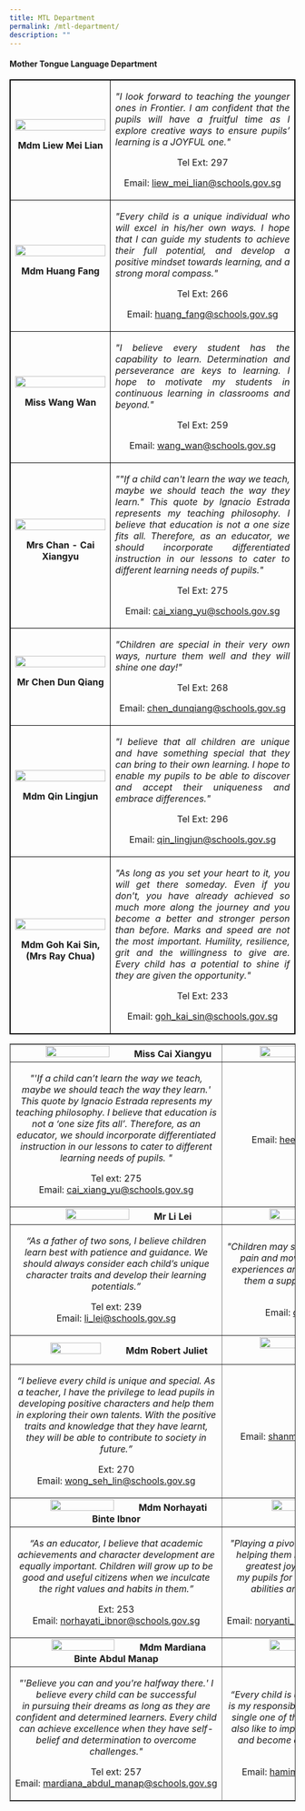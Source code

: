 ```yaml
---
title: MTL Department
permalink: /mtl-department/
description: ""
---
```

<h4><strong>Mother Tongue Language Department</strong></h4>
<table style="border-collapse: collapse; width: 100%; border:1px solid black;">
<tbody>
<tr>
<td style="width: 33.3333%; text-align: center; border:1px solid black;">
<img style="width:100%;" src="/images/mtl4.jpg">
<p><strong>Mdm Liew Mei Lian</strong></p>
</td>
<td style="width: 50%; text-align: justify; border:1px solid black;">
<p><em>"I look forward to teaching the younger ones in Frontier. I am confident that the pupils will have a fruitful time as I explore creative ways to ensure pupils&rsquo; learning is a JOYFUL one."</em></p>
<p style="width: 100%; text-align: center;">Tel Ext: 297</p>
<p style="width: 100%; text-align: center;">Email:&nbsp;<a href="mailto:liew_mei_lian@schools.gov.sg">liew_mei_lian@schools.gov.sg</a></p>
</td>
</tr>
<tr>
<td style="width: 33.3333%; text-align: center; border:1px solid black;">
<img style="width:100%;" src="/images/mtl2.jpg">
<p><strong>Mdm Huang Fang</strong></p>
</td>
<td style="width: 50%; text-align: justify; border:1px solid black;">
<p><em>"Every child is a unique individual who will excel in his/her own ways. I hope that I can guide my students to achieve their full potential, and develop a positive mindset towards learning, and a strong moral compass."</em></p>
<p style="width: 100%; text-align: center;">Tel Ext: 266</p>
<p style="width: 100%; text-align: center;">Email:&nbsp;<a href="mailto:huang_fang@schools.gov.sg">huang_fang@schools.gov.sg</a></p>
</td>
</tr>
<tr>
<td style="width: 33.3333%; text-align: center; border:1px solid black;">
<img style="width:100%;" src="/images/mtl8.jpg">
<p><strong>Miss Wang Wan</strong></p>
</td>
<td style="width: 50%; text-align: justify; border:1px solid black;">
<p><em>"I believe every student has the capability to learn. Determination and perseverance are keys to learning. I hope to motivate my students in continuous learning in classrooms and beyond."</em></p>
<p style="width: 100%; text-align: center;">Tel Ext: 259</p>
<p style="width: 100%; text-align: center;">Email:&nbsp;<a href="mailto:wang_wan@schools.gov.sg">wang_wan@schools.gov.sg</a></p>
</td>
</tr>
<tr>
<td style="width: 33.3333%; text-align: center; border:1px solid black;">
<img style="width:100%;" src="/images/mtl10.jpg">
<p><strong>Mrs Chan - Cai Xiangyu</strong></p>
</td>
<td style="width: 50%; text-align: justify; border:1px solid black;">
<p><em>""If a child can't learn the way we teach, maybe we should teach the way they learn." This quote by Ignacio Estrada represents my teaching philosophy. I believe that education is not a one size fits all. Therefore, as an educator, we should incorporate differentiated instruction in our lessons to cater to different learning needs of pupils."</em></p>
<p style="width: 100%; text-align: center;">Tel Ext: 275</p>
<p style="width: 100%; text-align: center;">Email:&nbsp;<a href="mailto:cai_xiang_yu@schools.gov.sg">cai_xiang_yu@schools.gov.sg</a></p>
</td>
</tr>
<tr>
<td style="width: 33.3333%; text-align: center; border:1px solid black;">
<img style="width:100%;" src="/images/mtl1.jpg">
<p><strong>Mr Chen Dun Qiang</strong></p>
</td>
<td style="width: 50%; text-align: justify; border:1px solid black;">
<p><em>"Children are special in their very own ways, nurture them well and they will shine one day!"</em></p>
<p style="width: 100%; text-align: center;">Tel Ext: 268</p>
<p style="width: 100%; text-align: center;">Email:&nbsp;<a href="mailto:chen_dunqiang@schools.gov.sg">chen_dunqiang@schools.gov.sg</a></p>
</td>
</tr>
<tr>
<td style="width: 33.3333%; text-align: center; border:1px solid black;">
<img style="width:100%;" src="/images/mtl6.jpg">
<p><strong>Mdm Qin Lingjun</strong></p>
</td>
<td style="width: 50%; text-align: justify; border:1px solid black;">
<p><em>"I believe that all children are unique and have something special that they can bring to their own learning. I hope to enable my pupils to be able to discover and accept their uniqueness and embrace differences."</em></p>
<p style="width: 100%; text-align: center;">Tel Ext: 296</p>
<p style="width: 100%; text-align: center;">Email:&nbsp;<a href="mailto:qin_lingjun@schools.gov.sg">qin_lingjun@schools.gov.sg</a></p>
</td>
</tr>
<tr>
<td style="width: 33.3333%; text-align: center; border:1px solid black;">
<img style="width:100%;" src="/images/mtl7.jpg">
<p><strong>Mdm Goh Kai Sin, (Mrs Ray Chua)</strong></p>
</td>
<td style="width: 50%; text-align: justify; border:1px solid black;">
<p><em>"As long as you set your heart to it, you will get there someday. Even if you don't, you have already achieved so much more along the journey and you become a better and stronger person than before. Marks and speed are not the most important. Humility, resilience, grit and the willingness to give are. Every child has a potential to shine if they are given the opportunity."</em></p>
<p style="width: 100%; text-align: center;">Tel Ext: 233</p>
<p style="width: 100%; text-align: center;">Email:&nbsp;<a href="mailto:goh_kai_sin@schools.gov.sg">goh_kai_sin@schools.gov.sg</a></p>
</td>
</tr>
<table style="border-collapse: collapse; width: 100%;" border="1">
<tbody>
<tr>
<td style="width: 33.3333%; text-align: center;"><img style="width: 56%;" src="/images/mtl10.jpg" /><strong>Miss Cai Xiangyu</strong></td>
<td style="width: 33.3333%; text-align: center;"><img style="width: 53%;" src="/images/mtl11.jpg" /><strong>Mdm Hee Ming Min</strong></td>
<td style="width: 33.3333%; text-align: center;"><img style="width: 50%;" src="/images/mtl12.jpg" /><strong>Mdm Wang Haijing</strong></td>
</tr>
<tr>
<td style="width: 33.3333%; text-align: center;">
<p><em>"'If a child can&rsquo;t learn the way we teach, maybe we should teach the way they learn.' This quote by Ignacio Estrada represents my teaching philosophy. I believe that education is not a &lsquo;one size fits all&rsquo;. Therefore, as an educator, we should incorporate differentiated instruction in our lessons to cater to different learning needs of pupils. "</em></p>
<p>Tel&nbsp;ext: 275<br />Email:&nbsp;<a href="mailto:cai_xiang_yu@schools.gov.sg">cai_xiang_yu@schools.gov.sg</a></p>
</td>
<td style="width: 33.3333%; text-align: center;">Tel&nbsp;ext: 300<br />Email:&nbsp;<a href="mailto:hee_ming_min@schools.gov.sg">hee_ming_min@schools.gov.sg</a></td>
<td style="width: 33.3333%; text-align: center;">
<p><em>"Every student has his unique talents, and we must appreciate each student. Discover and tap the talents of the students and help them to gain confidence."</em></p>
<p>Ext: 261<br />Email:&nbsp;<a href="mailto:wang_haijing@schools.gov.sg">wang_haijing@schools.gov.sg</a></p>
</td>
</tr>
<tr>
<td style="width: 33.3333%; text-align: center;"><img style="width: 56%;" src="/images/mtl13.jpg" /><strong>Mr Li Lei</strong></td>
<td style="width: 33.3333%; text-align: center;"><img style="width: 53%;" src="/images/mtl14.jpg" /><strong>Miss Chen Li Li</strong></td>
<td style="width: 33.3333%; text-align: center;">&nbsp;</td>
</tr>
<tr>
<td style="width: 33.3333%; text-align: center;">
<p><em>&ldquo;As a father of two sons, I believe children learn best with patience and guidance. We should always consider each child&rsquo;s unique character traits and develop their learning potentials.&rdquo;</em></p>
<p>Tel&nbsp;ext: 239<br />Email:&nbsp;<a href="mailto:li_lei@schools.gov.sg">li_lei@schools.gov.sg</a></p>
</td>
<td style="width: 33.3333%; text-align: center;">
<p><em>"Children&nbsp;may&nbsp;stumble&nbsp;but&nbsp;they&nbsp;quickly&nbsp;forget the pain and move on. Children grow from their experiences and they build resilience if we give them a supportive learning environment."</em></p>
<p id="lili">Tel&nbsp;ext: 278<br />Email:&nbsp;<a href="mailto:chen_lili@schools.gov.sg">chen_lili@schools.gov.sg</a></p>
</td>
<td style="width: 33.3333%; text-align: center;">&nbsp;</td>
</tr>
<tr>
<td style="width: 33.3333%; text-align: center;"><img style="width: 50%;" src="/images/mtl15.jpg" /><strong>Mdm Robert Juliet</strong></td>
<td style="width: 33.3333%; text-align: center;"><img style="width: 58%;" src="/images/mtl16.jpg" /><strong>Mrs Shanmugam Brema</strong></td>
<td style="width: 33.3333%; text-align: center;">&nbsp;</td>
</tr>
<tr>
<td style="width: 33.3333%; text-align: center;">
<p><em>&ldquo;I&nbsp;believe every child is unique and special. As a teacher, I have the privilege to lead pupils in developing positive characters and&nbsp;help them in exploring their own talents. With the positive traits and knowledge that they have learnt, they will be able to contribute to society in future.&rdquo;</em></p>
<p>Ext: 270<br />Email:&nbsp;<a href="mailto:wong_seh_lin@schools.gov.sg">wong_seh_lin@schools.gov.sg</a></p>
</td>
<td style="width: 33.3333%; text-align: center;">Tel&nbsp;ext: 306<br />Email:&nbsp;<a href="mailto:shanmugam_brema@schools.gov.sg">shanmugam_brema@schools.gov.sg</a></td>
<td style="width: 33.3333%; text-align: center;">&nbsp;</td>
</tr>
<tr>
<td style="width: 33.3333%; text-align: center;"><img style="width: 56%;" src="/images/mtl17.jpg" /><strong>Mdm Norhayati Binte Ibnor</strong></td>
<td style="width: 33.3333%; text-align: center;"><img style="width: 53%;" src="/images/mtl18.jpg" /><strong>Mdm Noryanti Mohamed Yahya</strong></td>
<td style="width: 33.3333%; text-align: center;"><img style="width: 50%;" src="/images/mtl19.jpg" /><strong>Mdm Mardiana Binte Mohd Ahzhar</strong></td>
</tr>
<tr>
<td style="width: 33.3333%; text-align: center;">
<p><em>&ldquo;As an educator, I believe that academic achievements and character development are equally important. Children will grow up to be good and useful citizens when we inculcate the right values and habits in them.&rdquo;</em></p>
<p>Ext: 253<br />Email:&nbsp;<a href="mailto:norhayati_ibnor@schools.gov.sg">norhayati_ibnor@schools.gov.sg</a></p>
</td>
<td style="width: 33.3333%; text-align: center;">
<p><em>"Playing a pivotal role in a child&rsquo;s education and helping them realize their own potential is my greatest joy in teaching.&nbsp; I am thankful to my&nbsp;pupils&nbsp;for allowing me to see the different abilities and perspectives&nbsp;of children."</em></p>
<p>Ext: 255<br />Email:&nbsp;<a href="mailto:noryanti_mohamed_yahya@schools.gov.sg">noryanti_mohamed_yahya@schools.gov.sg</a></p>
</td>
<td style="width: 33.3333%; text-align: center;">
<p><em>"As an educator, I believe that knowledge empowers the self and gives us the courage to venture into the unknown. When a child understands that knowledge is infinite, they become competent thinkers and communicators."</em></p>
<p>Ext: 252<br />Email:&nbsp;<a href="mailto:mardiana_binti_mohd_ahzhar@schools.gov.sg">mardiana_binti_mohd_ahzhar@schools.gov.sg</a></p>
</td>
</tr>
<tr>
<td style="width: 33.3333%; text-align: center;"><img style="width: 56%;" src="/images/mtl20.jpg" /><strong>Mdm Mardiana Binte Abdul Manap</strong></td>
<td style="width: 33.3333%; text-align: center;"><img style="width: 53%;" src="/images/mtl21.jpg" /><strong>Mdm Hamimah Sulaiman</strong></td>
<td style="width: 33.3333%; text-align: center;">&nbsp;</td>
</tr>
<tr>
<td style="width: 33.3333%; text-align: center;">
<p><em>"'Believe you can and you're halfway there.' I believe every child can be successful in&nbsp;pursuing their dreams as long as they are confident and determined learners. Every child can achieve excellence when they have self-belief and determination to overcome challenges."</em></p>
<p>Tel&nbsp;ext: 257<br />Email:&nbsp;<a href="mailto:mardiana_abdul_manap@schools.gov.sg">mardiana_abdul_manap@schools.gov.sg</a></p>
</td>
<td style="width: 33.3333%; text-align: center;">
<p><em>&ldquo;Every child is unique. Hence, as an educator, it is my responsibility to nurture and educate every single one of them to their full potential. I would also like to impart values for pupils to grow well and become excellent all-rounded citizens.&rdquo;</em></p>
<p>Tel&nbsp;ext: 203<br />Email:&nbsp;<a href="mailto:hamimah_sulaiman@schools.gov.sg">hamimah_sulaiman@schools.gov.sg</a></p>
</td>
<td style="width: 33.3333%; text-align: center;">&nbsp;</td>
</tr>
</tbody>
</table>